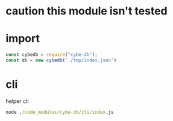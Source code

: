 # caution this module isn't tested

# import
```js
const cybedb = require("cybe-db");
const db = new cybedb('./tmp/index.json')
```

# cli
helper cli
```cmd
node ./node_modules/cybe-db/cli/index.js
```